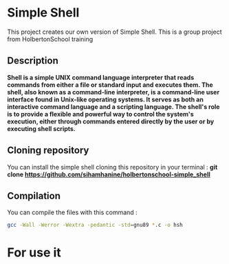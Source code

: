 # Simple Shell
This project creates our own version of Simple Shell. This is a group project from HolbertonSchool training
## Description
**Shell is a simple UNIX command language interpreter that reads commands from either a file or standard input and executes them. The shell, also known as a command-line interpreter, is a command-line user interface found in Unix-like operating systems. It serves as both an interactive command language and a scripting language. The shell's role is to provide a flexible and powerful way to control the system's execution, either through commands entered directly by the user or by executing shell scripts.**

## Cloning repository
You can install the simple shell cloning this repository in your terminal : 
**git clone https://github.com/sihamhanine/holbertonschool-simple_shell**

## Compilation
You can compile the files with this command :
```bash
gcc -Wall -Werror -Wextra -pedantic -std=gnu89 *.c -o hsh
````
# For use it

